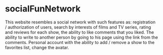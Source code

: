 # socialFunNetwork
This website resembles a social network with such features as: registration / authorization of users, search by interests of films and TV series, rating and reviews for each show, the ability to like comments that you liked. The ability to write to another person by going to his page using the link from the comments. Personal account with the ability to add / remove a show to the favorites list, change the avatar.
